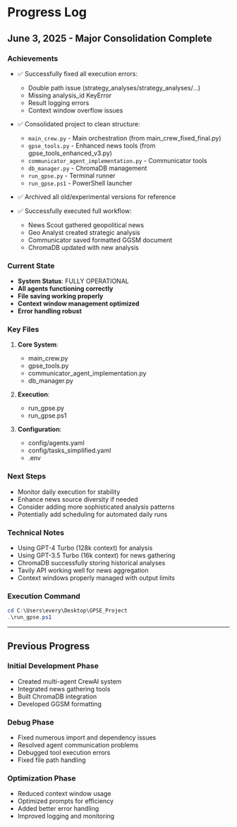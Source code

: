 # Progress Log

## June 3, 2025 - Major Consolidation Complete

### Achievements
- ✅ Successfully fixed all execution errors:
  - Double path issue (strategy_analyses/strategy_analyses/...)
  - Missing analysis_id KeyError
  - Result logging errors
  - Context window overflow issues

- ✅ Consolidated project to clean structure:
  - `main_crew.py` - Main orchestration (from main_crew_fixed_final.py)
  - `gpse_tools.py` - Enhanced news tools (from gpse_tools_enhanced_v3.py)
  - `communicator_agent_implementation.py` - Communicator tools
  - `db_manager.py` - ChromaDB management
  - `run_gpse.py` - Terminal runner
  - `run_gpse.ps1` - PowerShell launcher

- ✅ Archived all old/experimental versions for reference

- ✅ Successfully executed full workflow:
  - News Scout gathered geopolitical news
  - Geo Analyst created strategic analysis
  - Communicator saved formatted GGSM document
  - ChromaDB updated with new analysis

### Current State
- **System Status**: FULLY OPERATIONAL
- **All agents functioning correctly**
- **File saving working properly**
- **Context window management optimized**
- **Error handling robust**

### Key Files
1. **Core System**:
   - main_crew.py
   - gpse_tools.py
   - communicator_agent_implementation.py
   - db_manager.py

2. **Execution**:
   - run_gpse.py
   - run_gpse.ps1

3. **Configuration**:
   - config/agents.yaml
   - config/tasks_simplified.yaml
   - .env

### Next Steps
- Monitor daily execution for stability
- Enhance news source diversity if needed
- Consider adding more sophisticated analysis patterns
- Potentially add scheduling for automated daily runs

### Technical Notes
- Using GPT-4 Turbo (128k context) for analysis
- Using GPT-3.5 Turbo (16k context) for news gathering
- ChromaDB successfully storing historical analyses
- Tavily API working well for news aggregation
- Context windows properly managed with output limits

### Execution Command
```powershell
cd C:\Users\every\Desktop\GPSE_Project
.\run_gpse.ps1
```

---

## Previous Progress

### Initial Development Phase
- Created multi-agent CrewAI system
- Integrated news gathering tools
- Built ChromaDB integration
- Developed GGSM formatting

### Debug Phase
- Fixed numerous import and dependency issues
- Resolved agent communication problems
- Debugged tool execution errors
- Fixed file path handling

### Optimization Phase
- Reduced context window usage
- Optimized prompts for efficiency
- Added better error handling
- Improved logging and monitoring
